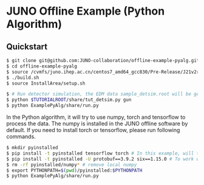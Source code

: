 # JUNO Offline Example (Python Algorithm)

## Quickstart

```bash
$ git clone git@github.com:JUNO-collaboration/offline-example-pyalg.git
$ cd offline-example-pyalg
$ source /cvmfs/juno.ihep.ac.cn/centos7_amd64_gcc830/Pre-Release/J21v2r0-branch/setup.sh
$ ./build.sh
$ source InstallArea/setup.sh

$ # Run detector simulation, the EDM data sample_detsim.root will be generated.
$ python $TUTORIALROOT/share/tut_detsim.py gun
$ python ExamplePyAlg/share/run.py
```

In the Python algorithm, it will try to use numpy, torch and tensorflow to process the data. 
The numpy is installed in the JUNO offline software by default.
If you need to install torch or tensorflow, please run following commands.

```bash
$ mkdir pyinstalled
$ pip install -t pyinstalled tensorflow torch # In this example, will tensorflow 2.6 (protobuf 3.9.2)
$ pip install -t pyinstalled -U protobuf==3.9.2 six==1.15.0 # To work with tensorflow 2.6
$ rm -rf pyinstalled/numpy* # remove local numpy
$ export PYTHONPATH=$(pwd)/pyinstalled:$PYTHONPATH
$ python ExamplePyAlg/share/run.py
```

